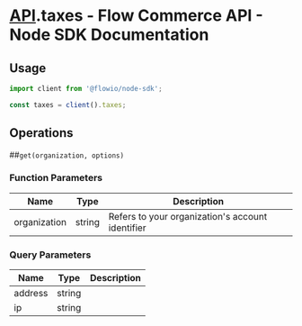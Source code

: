 # [API](README.md).taxes - Flow Commerce API - Node SDK Documentation



## Usage

```JavaScript
import client from '@flowio/node-sdk';

const taxes = client().taxes;
```

## Operations

##`get(organization, options)`

### Function Parameters

| Name  | Type | Description |
| ---- | ---- | ---- |
| organization | string | Refers to your organization&#x27;s account identifier |

### Query Parameters

| Name  | Type | Description |
| ---- | ---- | ---- |
| address | string |  |
| ip | string |  |

